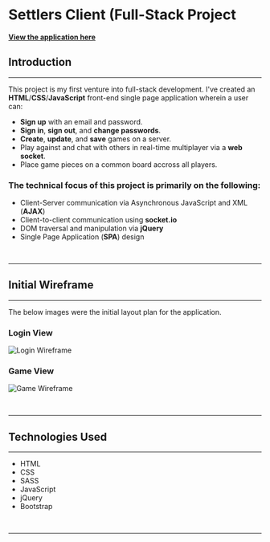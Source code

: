 # **Settlers Client (Full-Stack Project**

[**View the application here**](https://adamdeguire.github.io/settlers-client/)

## **Introduction**

-----------------------

This project is my first venture into full-stack development. I've created an **HTML**/**CSS**/**JavaScript** front-end single page application wherein a user can:

- **Sign up** with an email and password.
- **Sign in**, **sign out**, and **change passwords**.
- **Create**, **update**, and **save** games on a server.
- Play against and chat with others in real-time multiplayer via a **web socket**.
- Place game pieces on a common board accross all players.

### **The technical focus of this project is primarily on the following:**

- Client-Server communication via Asynchronous JavaScript and XML (**AJAX**)
- Client-to-client communication using **socket.io**
- DOM traversal and manipulation via **jQuery**
- Single Page Application (**SPA**) design
  
<p>&nbsp;</p>

---

## **Initial Wireframe**

---

The below images were the initial layout plan for the application.

### Login View
![Login Wireframe](https://i.imgur.com/BqC3xYM.png)

### Game View
![Game Wireframe](https://i.imgur.com/dCQZIjl.png)

<p>&nbsp;</p>

---

## **Technologies Used**

---

- HTML
- CSS
- SASS
- JavaScript
- jQuery
- Bootstrap

<p>&nbsp;</p>

---


